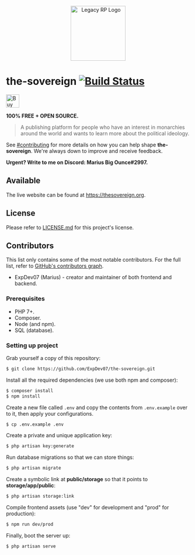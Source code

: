 <p align="center">
    <a href="https://legacy-roleplay.com" target="blank">
        <img src="https://upload.wikimedia.org/wikipedia/commons/2/25/Simple_gold_crown.svg" height="150px" width="150px" alt="Legacy RP Logo" />
    </a>
</p>

# the-sovereign [![Build Status](https://travis-ci.com/ExpDev07/the-sovereign.svg?branch=master)](https://travis-ci.com/ExpDev07/the-sovereign)


<p>
    <a href='https://ko-fi.com/C1C510DUQ' target='_blank'>
	<img height='36' style='border:0px;height:36px;' src='https://az743702.vo.msecnd.net/cdn/kofi3.png?v=2' border='0' alt='Buy Me a Coffee at ko-fi.com' />
    </a>
</p>

<strong>100% FREE + OPEN SOURCE.</strong>

> A publishing platform for people who have an interest in monarchies around the world and wants to learn more about the political ideology. 

See [#contributing](#Contributing) for more details on how you can help shape **the-sovereign**. We're always down to improve and receive feedback.

**Urgent? Write to me on Discord: Marius Big Ounce#2997.**

## Available
The live website can be found at https://thesovereign.org.

## License
Please refer to [LICENSE.md](https://github.com/ExpDev07/the-sovereign/blob/master/LICENSE.md) for this project's license.

## Contributors
This list only contains some of the most notable contributors. For the full list, refer to [GitHub's contributors graph](https://github.com/ExpDev07/the-sovereign/graphs/contributors).
* ExpDev07 (Marius) - creator and maintainer of both frontend and backend.

### Prerequisites
* PHP 7+.
* Composer.
* Node (and npm).
* SQL (database).

### Setting up project
Grab yourself a copy of this repository:
```bash
$ git clone https://github.com/ExpDev07/the-sovereign.git
```

Install all the required dependencies (we use both npm and composer):
```bash
$ composer install
$ npm install
```

Create a new file called ``.env`` and copy the contents from ``.env.example`` over to it, then apply your configurations.
```bash
$ cp .env.example .env
```

Create a private and unique application key:
```bash
$ php artisan key:generate
```

Run database migrations so that we can store things:
```bash
$ php artisan migrate
```

Create a symbolic link at **public/storage** so that it points to **storage/app/public**:
```bash
$ php artisan storage:link
```

Compile frontend assets (use "dev" for development and "prod" for production):
```bash
$ npm run dev/prod
```

Finally, boot the server up:
```bash
$ php artisan serve
```
